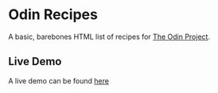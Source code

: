 # Odin Recipes

A basic, barebones HTML list of recipes for [The Odin Project](https://www.theodinproject.com/lessons/foundations-recipes).

## Live Demo
A live demo can be found [here](https://roblaughlin.github.io/odin-recipes/)